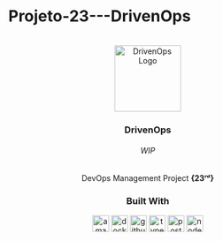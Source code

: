 # Projeto-23---DrivenOps
<!-- PROJECT LOGO -->
<br />
<div align="center">
  <a >
    <img src="https://user-images.githubusercontent.com/90518458/186154911-664bcb10-386e-4e4e-b671-bd2238fad44b.png" alt="DrivenOps Logo" width="120">
  </a>

<h3 align="center">DrivenOps</h3>
  <h6>WIP</h6>
  <p>
    DevOps Management Project <strong>{23ʳᵈ}</strong>
    <br />

</div>

<div align="center">
  <h3>Built With</h3>
  <img src="https://img.shields.io/badge/Amazon_AWS-FF9900?style=for-the-badge&logo=amazonaws&logoColor=white" height="30px" alt="amazon badge"/>
  <img src="https://img.shields.io/badge/docker-099CEC?style=for-the-badge&logo=docker&logoColor=white" height="30px" alt="docker badge"/>
  <img src="https://img.shields.io/badge/GitHub_Actions-2088FF?style=for-the-badge&logo=github-actions&logoColor=white" height="30px" alt="github actions badge"/>
  <img src="https://img.shields.io/badge/TypeScript-007ACC?style=for-the-badge&logo=typescript&logoColor=white" height="30px" alt="typescript badge"/>
  <img src="https://img.shields.io/badge/PostgreSQL-316192?style=for-the-badge&logo=postgresql&logoColor=white" height="30px" alt="postgresql badge"/>
  <img src="https://img.shields.io/badge/Node.js-43853D?style=for-the-badge&logo=node.js&logoColor=white" height="30px" alt="node.js badge"/>  
</div>
